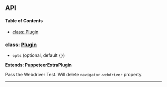 ## API

<!-- Generated by documentation.js. Update this documentation by updating the source code. -->

#### Table of Contents

-   [class: Plugin](#class-plugin)

### class: [Plugin](https://github.com/berstend/puppeteer-extra/blob/790777a5d72ef5d0c2be01baf8fdc594a41af96a/packages/puppeteer-extra-plugin-stealth/evasions/navigator.webdriver/index.js#L9-L28)

-   `opts`   (optional, default `{}`)

**Extends: PuppeteerExtraPlugin**

Pass the Webdriver Test.
Will delete `navigator.webdriver` property.

* * *
